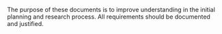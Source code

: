 The purpose of these documents is to improve understanding in the initial planning and research process. All requirements should be documented and justified.